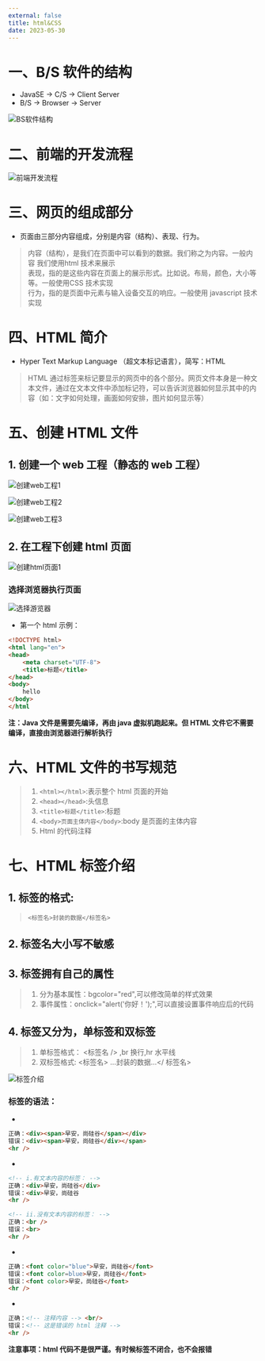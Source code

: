```yaml
---
external: false
title: html&CSS
date: 2023-05-30
---
```


# 一、B/S 软件的结构

- JavaSE -> C/S -> Client Server
- B/S -> Browser -> Server

![BS软件结构](/assets/html和css/BS软件结构.png)

# 二、前端的开发流程

![前端开发流程](/assets/html和css/前端开发流程.png)

# 三、网页的组成部分

- 页面由三部分内容组成，分别是内容（结构）、表现、行为。

> 内容（结构），是我们在页面中可以看到的数据。我们称之为内容。一般内容 我们使用html 技术来展示                
> 表现，指的是这些内容在页面上的展示形式。比如说。布局，颜色，大小等等。一般使用CSS 技术实现                     
> 行为，指的是页面中元素与输入设备交互的响应。一般使用 javascript 技术实现                       

# 四、HTML 简介

- Hyper Text Markup Language （超文本标记语言），简写：HTML

> HTML 通过标签来标记要显示的网页中的各个部分。网页文件本身是一种文本文件，通过在文本文件中添加标记符，可以告诉浏览器如何显示其中的内容（如：文字如何处理，画面如何安排，图片如何显示等）                   


# 五、创建 HTML 文件

## 1. 创建一个 web 工程（静态的 web 工程）

![创建web工程1](/assets/html和css/创建web工程1.png)

![创建web工程2](/assets/html和css/创建web工程2.png)

![创建web工程3](/assets/html和css/创建web工程3.png)

## 2. 在工程下创建 html 页面

![创建html页面1](/assets/html和css/创建html页面1.png)

### 选择浏览器执行页面

![选择游览器](/assets/html和css/选择游览器.png)

- 第一个 html 示例：

```html
<!DOCTYPE html>
<html lang="en">
<head>
    <meta charset="UTF-8">
    <title>标题</title>
</head>
<body>
    hello
</body>
</html
```

**注：Java 文件是需要先编译，再由 java 虚拟机跑起来。但 HTML 文件它不需要编译，直接由浏览器进行解析执行**

# 六、HTML 文件的书写规范

> 1. `<html></html>`:表示整个 html 页面的开始                      
> 2. `<head></head>`:头信息              
> 3. `<title>标题</title>`:标题            
> 4. `<body>页面主体内容</body>`:body 是页面的主体内容              
> 5. Html 的代码注释 <!-- 这是 html 注释，可以在页面右键查看源代码中看到 -->                    

# 七、HTML 标签介绍

## 1. 标签的格式:
> `<标签名>封装的数据</标签名>`            

## 2. 标签名大小写不敏感        

## 3. 标签拥有自己的属性

> 1. 分为基本属性：bgcolor="red",可以修改简单的样式效果                 
> 2. 事件属性：onclick="alert('你好！');",可以直接设置事件响应后的代码                

## 4. 标签又分为，单标签和双标签

> 1. 单标签格式： <标签名 /> ,br 换行,hr 水平线                 
> 2. 双标签格式: <标签名> ...封装的数据...</ 标签名>       

![标签介绍](/assets/html和css/标签介绍.png)

### 标签的语法：

- <!-- ①标签不能交叉嵌套 -->

```html
正确：<div><span>早安，尚硅谷</span></div>
错误：<div><span>早安，尚硅谷</div></span>
<hr />
```

- <!-- ②标签必须正确关闭 -->

```html
<!-- i.有文本内容的标签： -->
正确：<div>早安，尚硅谷</div>
错误：<div>早安，尚硅谷
<hr />

<!-- ii.没有文本内容的标签： -->
正确：<br />
错误：<br>
<hr />
```

- <!-- ③属性必须有值，属性值必须加引号 -->

```html
正确：<font color="blue">早安，尚硅谷</font>
错误：<font color=blue>早安，尚硅谷</font>
错误：<font color>早安，尚硅谷</font>
<hr />
```

- <!-- ④注释不能嵌套 -->

```html
正确：<!-- 注释内容 --> <br/>
错误：<!-- 这是错误的 html 注释 -->
<hr />
```

**注意事项：html 代码不是很严谨。有时候标签不闭合，也不会报错**
